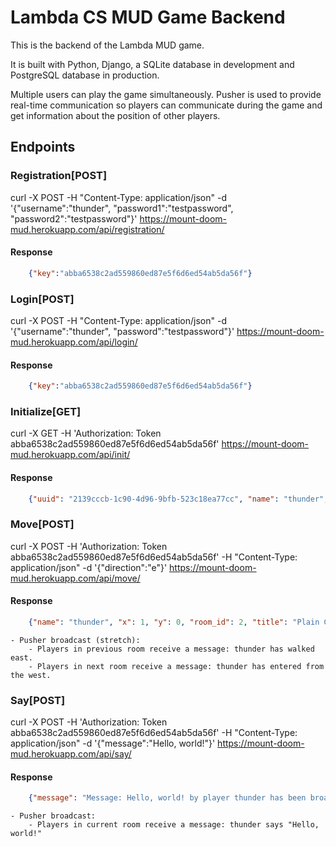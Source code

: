 # Lambda CS MUD Game Backend

This is the backend of the Lambda MUD game.

It is built with Python, Django, a SQLite database in development and PostgreSQL database in production.

Multiple users can play the game simultaneously. Pusher is used to provide real-time communication so players can communicate during the game and get information about the position of other players.

## Endpoints

### Registration[POST]

curl -X POST -H "Content-Type: application/json" -d '{"username":"thunder", "password1":"testpassword", "password2":"testpassword"}' https://mount-doom-mud.herokuapp.com/api/registration/

#### Response

```json
    {"key":"abba6538c2ad559860ed87e5f6d6ed54ab5da56f"}
```

### Login[POST]

curl -X POST -H "Content-Type: application/json" -d '{"username":"thunder", "password":"testpassword"}' https://mount-doom-mud.herokuapp.com/api/login/

#### Response

```json
    {"key":"abba6538c2ad559860ed87e5f6d6ed54ab5da56f"}
```

### Initialize[GET]

curl -X GET -H 'Authorization: Token abba6538c2ad559860ed87e5f6d6ed54ab5da56f' https://mount-doom-mud.herokuapp.com/api/init/

#### Response

```json
    {"uuid": "2139cccb-1c90-4d96-9bfb-523c18ea77cc", "name": "thunder", "x": 0, "y": 0, "room_id": 1, "title": "Outside Cave Entrance", "description": "The quest for thy nobly ring burns true and bright. Search on thou famed voyager!", "players": ["oyekunle", "alum", "user", "testuser", "testuserXaa", "testuserXX"]}
```

### Move[POST]

curl -X POST -H 'Authorization: Token abba6538c2ad559860ed87e5f6d6ed54ab5da56f' -H "Content-Type: application/json" -d '{"direction":"e"}' https://mount-doom-mud.herokuapp.com/api/move/

#### Response

```json
    {"name": "thunder", "x": 1, "y": 0, "room_id": 2, "title": "Plain Garden Thicket", "description": "The quest for thy nobly ring burns true and bright. Search on thou famed voyager!", "players": [], "error_msg": ""}
```

    - Pusher broadcast (stretch):
        - Players in previous room receive a message: thunder has walked east.
        - Players in next room receive a message: thunder has entered from the west.

### Say[POST]

curl -X POST -H 'Authorization: Token abba6538c2ad559860ed87e5f6d6ed54ab5da56f' -H "Content-Type: application/json" -d '{"message":"Hello, world!"}' https://mount-doom-mud.herokuapp.com/api/say/

#### Response

```json
    {"message": "Message: Hello, world! by player thunder has been broadcast successfully."}
```

    - Pusher broadcast:
        - Players in current room receive a message: thunder says "Hello, world!"
